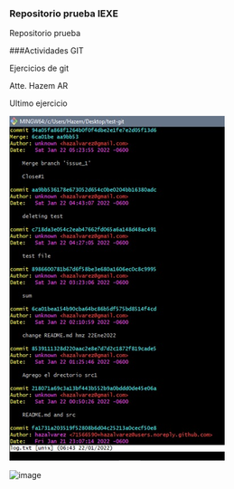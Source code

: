 ### Repositorio prueba IEXE

Repositorio prueba

###Actividades GIT

Ejercicios de git

Atte. Hazem AR

Ultimo ejercicio 

![Image text](https://github.com/hazalvarez/test-git/blob/main/log_githut.jpg)

![image](https://user-images.githubusercontent.com/71566590/150640672-e0974ff9-7a26-4d8e-8cb0-2398800ee33e.png)
